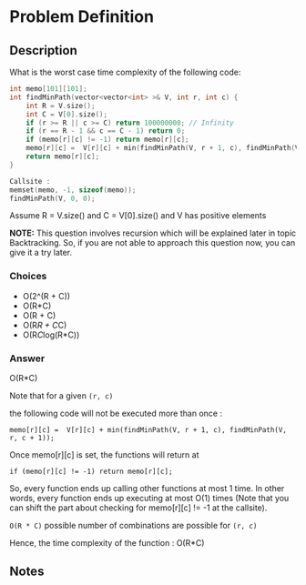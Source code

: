 # Problem Definition

## Description

What is the worst case time complexity of the following code:

```C++
int memo[101][101];
int findMinPath(vector<vector<int> >& V, int r, int c) {
    int R = V.size();
    int C = V[0].size();
    if (r >= R || c >= C) return 100000000; // Infinity
    if (r == R - 1 && c == C - 1) return 0;
    if (memo[r][c] != -1) return memo[r][c];
    memo[r][c] =  V[r][c] + min(findMinPath(V, r + 1, c), findMinPath(V, r, c + 1));
    return memo[r][c];
}

Callsite :
memset(memo, -1, sizeof(memo));
findMinPath(V, 0, 0);
```

Assume R = V.size() and C = V[0].size() and V has positive elements

**NOTE:** This question involves recursion which will be explained later in topic Backtracking. So, if you are not able to approach this question now, you can give it a try later.

### Choices

* O(2^(R + C))
* O(R*C)
* O(R + C)
* O(R*R + C*C)
* O(R*C*log(R*C))

### Answer

O(R*C)

Note that for a given `(r, c)`

the following code will not be executed more than once :

```plaintext
memo[r][c] =  V[r][c] + min(findMinPath(V, r + 1, c), findMinPath(V, r, c + 1));
```

Once memo[r][c] is set, the functions will return at

```plaintext
if (memo[r][c] != -1) return memo[r][c];
```

So, every function ends up calling other functions at most 1 time. In other words, every function ends up executing at most O(1) times (Note that you can shift the part about checking for memo[r][c] != -1 at the callsite).

`O(R * C)` possible number of combinations are possible for `(r, c)`

Hence, the time complexity of the function : O(R*C)

## Notes